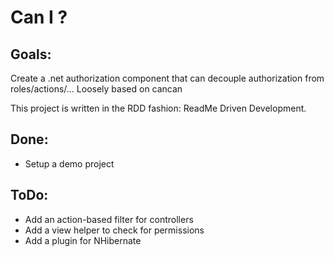 Can I ?
=======

Goals:
------
Create a .net  authorization component that can decouple authorization from roles/actions/...
Loosely based on cancan

This project is written in the RDD fashion: ReadMe Driven Development.

Done:
-----
- Setup a demo project

ToDo:
-----
- Add an action-based filter for controllers
- Add a view helper to check for permissions
- Add a plugin for NHibernate
